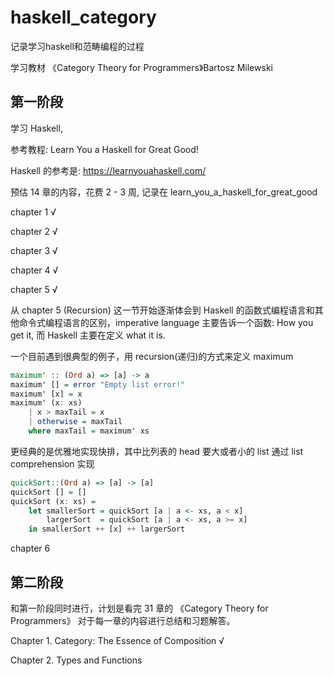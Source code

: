 # haskell_category
记录学习haskell和范畴编程的过程

学习教材 《Category Theory for Programmers》Bartosz Milewski

## 第一阶段
学习 Haskell, 

参考教程: Learn You a Haskell for Great Good!

Haskell 的参考是: https://learnyouahaskell.com/

预估 14 章的内容，花费 2 - 3 周, 记录在 learn_you_a_haskell_for_great_good

chapter 1 √

chapter 2 √

chapter 3 √

chapter 4 √

chapter 5 √

从 chapter 5 (Recursion) 这一节开始逐渐体会到 Haskell 的函数式编程语言和其他命令式编程语言的区别，imperative language 主要告诉一个函数: How you get it, 而 Haskell 主要在定义 what it is.

一个目前遇到很典型的例子，用 recursion(递归)的方式来定义 maximum
```haskell
maximum' :: (Ord a) => [a] -> a
maximum' [] = error "Empty list error!"
maximum' [x] = x
maximum' (x: xs)
    | x > maxTail = x
    | otherwise = maxTail
    where maxTail = maximum' xs
```

更经典的是优雅地实现快排，其中比列表的 head 要大或者小的 list 通过 list comprehension 实现
```haskell
quickSort::(Ord a) => [a] -> [a]
quickSort [] = []
quickSort (x: xs) = 
    let smallerSort = quickSort [a | a <- xs, a < x]
        largerSort  = quickSort [a | a <- xs, a >= x]
    in smallerSort ++ [x] ++ largerSort
```

chapter 6

## 第二阶段

和第一阶段同时进行，计划是看完 31 章的 《Category Theory for Programmers》
对于每一章的内容进行总结和习题解答。

Chapter 1. Category: The Essence of Composition √

Chapter 2. Types and Functions 